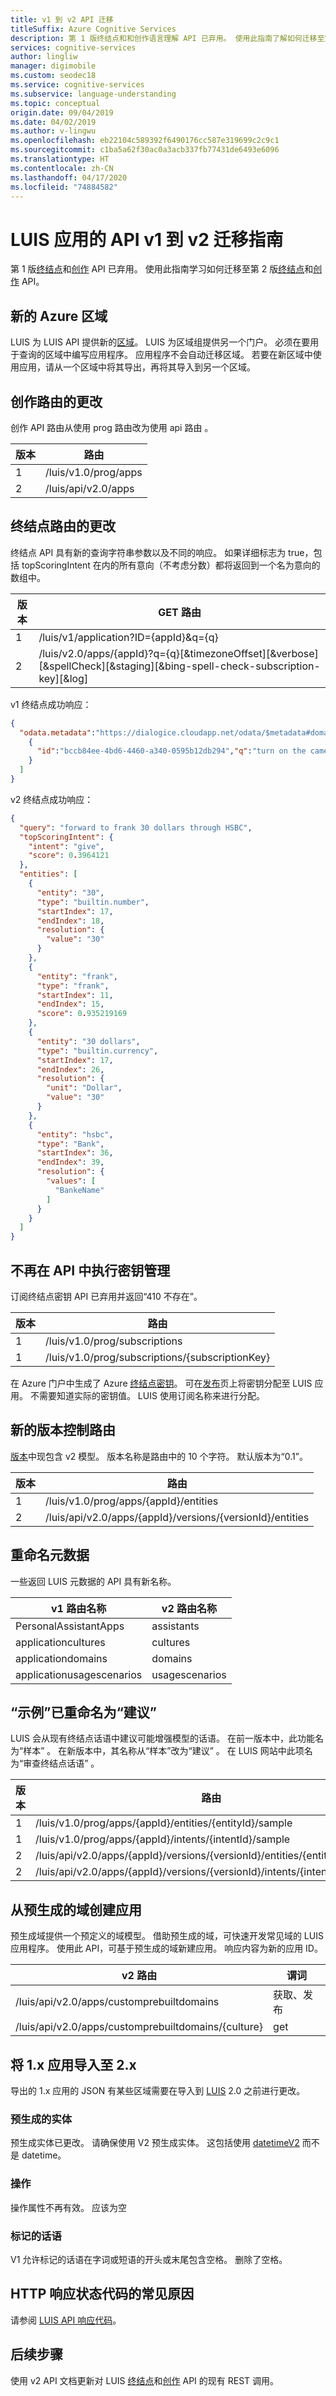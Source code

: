 ```yaml
---
title: v1 到 v2 API 迁移
titleSuffix: Azure Cognitive Services
description: 第 1 版终结点和和创作语言理解 API 已弃用。 使用此指南了解如何迁移至第 2 版终结点和创作 API。
services: cognitive-services
author: lingliw
manager: digimobile
ms.custom: seodec18
ms.service: cognitive-services
ms.subservice: language-understanding
ms.topic: conceptual
origin.date: 09/04/2019
ms.date: 04/02/2019
ms.author: v-lingwu
ms.openlocfilehash: eb22104c589392f6490176cc587e319699c2c9c1
ms.sourcegitcommit: c1ba5a62f30ac0a3acb337fb77431de6493e6096
ms.translationtype: HT
ms.contentlocale: zh-CN
ms.lasthandoff: 04/17/2020
ms.locfileid: "74884582"
---
```

# <a name="api-v1-to-v2-migration-guide-for-luis-apps"></a>LUIS 应用的 API v1 到 v2 迁移指南
第 1 版[终结点](https://aka.ms/v1-endpoint-api-docs)和[创作](https://aka.ms/v1-authoring-api-docs) API 已弃用。 使用此指南学习如何迁移至第 2 版[终结点](https://aka.ms/luis-endpoint-apis)和[创作](https://aka.ms/luis-authoring-apis) API。 

## <a name="new-azure-regions"></a>新的 Azure 区域
LUIS 为 LUIS API 提供新的[区域](https://aka.ms/LUIS-regions)。 LUIS 为区域组提供另一个门户。 必须在要用于查询的区域中编写应用程序。 应用程序不会自动迁移区域。 若要在新区域中使用应用，请从一个区域中将其导出，再将其导入到另一个区域。

## <a name="authoring-route-changes"></a>创作路由的更改
创作 API 路由从使用 prog 路由改为使用 api 路由   。


| 版本 | 路由 |
|--|--|
|1|/luis/v1.0/prog/apps |
|2|/luis/api/v2.0/apps |


## <a name="endpoint-route-changes"></a>终结点路由的更改
终结点 API 具有新的查询字符串参数以及不同的响应。 如果详细标志为 true，包括 topScoringIntent 在内的所有意向（不考虑分数）都将返回到一个名为意向的数组中。

| 版本 | GET 路由 |
|--|--|
|1|/luis/v1/application?ID={appId}&q={q}|
|2|/luis/v2.0/apps/{appId}?q={q}[&timezoneOffset][&verbose][&spellCheck][&staging][&bing-spell-check-subscription-key][&log]|


v1 终结点成功响应：
```json
{
  "odata.metadata":"https://dialogice.cloudapp.net/odata/$metadata#domain","value":[
    {
      "id":"bccb84ee-4bd6-4460-a340-0595b12db294","q":"turn on the camera","response":"[{\"intent\":\"OpenCamera\",\"score\":0.976928055},{\"intent\":\"None\",\"score\":0.0230718572}]"
    }
  ]
}
```

v2 终结点成功响应：
```json
{
  "query": "forward to frank 30 dollars through HSBC",
  "topScoringIntent": {
    "intent": "give",
    "score": 0.3964121
  },
  "entities": [
    {
      "entity": "30",
      "type": "builtin.number",
      "startIndex": 17,
      "endIndex": 18,
      "resolution": {
        "value": "30"
      }
    },
    {
      "entity": "frank",
      "type": "frank",
      "startIndex": 11,
      "endIndex": 15,
      "score": 0.935219169
    },
    {
      "entity": "30 dollars",
      "type": "builtin.currency",
      "startIndex": 17,
      "endIndex": 26,
      "resolution": {
        "unit": "Dollar",
        "value": "30"
      }
    },
    {
      "entity": "hsbc",
      "type": "Bank",
      "startIndex": 36,
      "endIndex": 39,
      "resolution": {
        "values": [
          "BankeName"
        ]
      }
    }
  ]
}
```

## <a name="key-management-no-longer-in-api"></a>不再在 API 中执行密钥管理
订阅终结点密钥 API 已弃用并返回“410 不存在”。

| 版本 | 路由 |
|--|--|
|1|/luis/v1.0/prog/subscriptions|
|1|/luis/v1.0/prog/subscriptions/{subscriptionKey}|

在 Azure 门户中生成了 Azure [终结点密钥](luis-how-to-azure-subscription.md)。 可在[发布](luis-how-to-azure-subscription.md)页上将密钥分配至 LUIS 应用。 不需要知道实际的密钥值。 LUIS 使用订阅名称来进行分配。 

## <a name="new-versioning-route"></a>新的版本控制路由
[版本](luis-how-to-manage-versions.md)中现包含 v2 模型。 版本名称是路由中的 10 个字符。 默认版本为“0.1”。

| 版本 | 路由 |
|--|--|
|1|/luis/v1.0/prog/apps/{appId}/entities |
|2|/luis/api/v2.0/apps/{appId}/versions/{versionId}/entities  |

## <a name="metadata-renamed"></a>重命名元数据
一些返回 LUIS 元数据的 API 具有新名称。

| v1 路由名称 | v2 路由名称 |
|--|--|
|PersonalAssistantApps |assistants|
|applicationcultures|cultures|
|applicationdomains|domains|
|applicationusagescenarios|usagescenarios|


## <a name="sample-renamed-to-suggest"></a>“示例”已重命名为“建议”
LUIS 会从现有终结点话语中建议可能增强模型的话语。 在前一版本中，此功能名为“样本”  。 在新版本中，其名称从“样本”改为“建议”  。 在 LUIS 网站中此项名为“审查终结点话语”  。

| 版本 | 路由 |
|--|--|
|1|/luis/v1.0/prog/apps/{appId}/entities/{entityId}/sample  |
|1|/luis/v1.0/prog/apps/{appId}/intents/{intentId}/sample  |
|2|/luis/api/v2.0/apps/{appId}/versions/{versionId}/entities/{entityId}/suggest   |
|2|/luis/api/v2.0/apps/{appId}/versions/{versionId}/intents/{intentId}/suggest   |


## <a name="create-app-from-prebuilt-domains"></a>从预生成的域创建应用
预生成域提供一个预定义的域模型。 借助预生成的域，可快速开发常见域的 LUIS 应用程序。 使用此 API，可基于预生成的域新建应用。 响应内容为新的应用 ID。

|v2 路由|谓词|
|--|--|
|/luis/api/v2.0/apps/customprebuiltdomains  |获取、发布|
|/luis/api/v2.0/apps/customprebuiltdomains/{culture}  |get|

## <a name="importing-1x-app-into-2x"></a>将 1.x 应用导入至 2.x
导出的 1.x 应用的 JSON 有某些区域需要在导入到 [LUIS][LUIS] 2.0 之前进行更改。 

### <a name="prebuilt-entities"></a>预生成的实体 
预生成实体已更改。 请确保使用 V2 预生成实体。 这包括使用 [datetimeV2](luis-reference-prebuilt-datetimev2.md) 而不是 datetime。 

### <a name="actions"></a>操作
操作属性不再有效。 应该为空 

### <a name="labeled-utterances"></a>标记的话语
V1 允许标记的话语在字词或短语的开头或末尾包含空格。 删除了空格。 

## <a name="common-reasons-for-http-response-status-codes"></a>HTTP 响应状态代码的常见原因
请参阅 [LUIS API 响应代码](luis-reference-response-codes.md)。

## <a name="next-steps"></a>后续步骤

使用 v2 API 文档更新对 LUIS [终结点](https://aka.ms/luis-endpoint-apis)和[创作](https://aka.ms/luis-authoring-apis) API 的现有 REST 调用。 

[LUIS]: https://docs.azure.cn/cognitive-services/LUIS/luis-reference-regions




